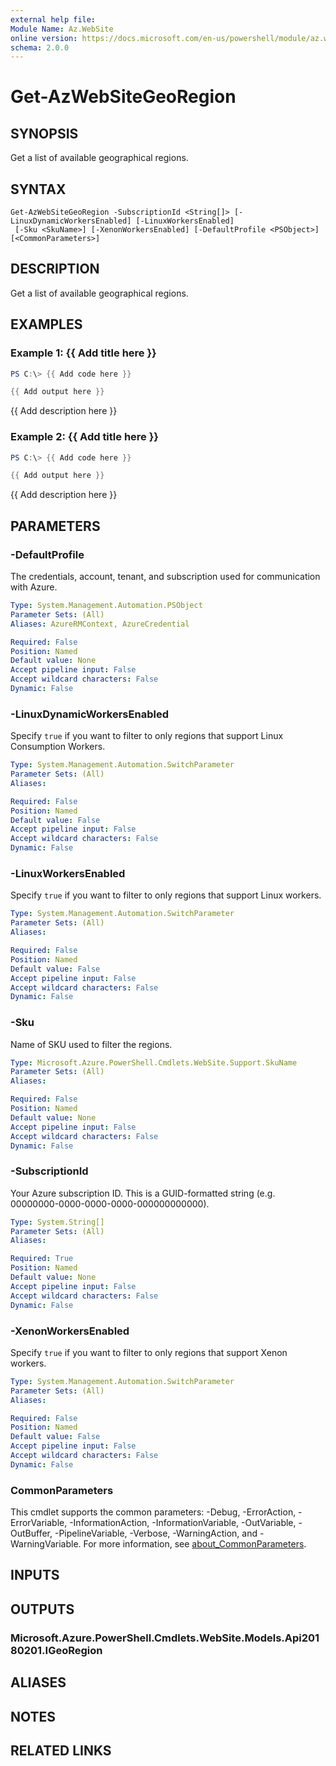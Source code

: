 ```yaml
---
external help file:
Module Name: Az.WebSite
online version: https://docs.microsoft.com/en-us/powershell/module/az.website/get-azwebsitegeoregion
schema: 2.0.0
---
```


# Get-AzWebSiteGeoRegion

## SYNOPSIS
Get a list of available geographical regions.

## SYNTAX

```
Get-AzWebSiteGeoRegion -SubscriptionId <String[]> [-LinuxDynamicWorkersEnabled] [-LinuxWorkersEnabled]
 [-Sku <SkuName>] [-XenonWorkersEnabled] [-DefaultProfile <PSObject>] [<CommonParameters>]
```

## DESCRIPTION
Get a list of available geographical regions.

## EXAMPLES

### Example 1: {{ Add title here }}
```powershell
PS C:\> {{ Add code here }}

{{ Add output here }}
```

{{ Add description here }}

### Example 2: {{ Add title here }}
```powershell
PS C:\> {{ Add code here }}

{{ Add output here }}
```

{{ Add description here }}

## PARAMETERS

### -DefaultProfile
The credentials, account, tenant, and subscription used for communication with Azure.

```yaml
Type: System.Management.Automation.PSObject
Parameter Sets: (All)
Aliases: AzureRMContext, AzureCredential

Required: False
Position: Named
Default value: None
Accept pipeline input: False
Accept wildcard characters: False
Dynamic: False
```

### -LinuxDynamicWorkersEnabled
Specify <code>true</code> if you want to filter to only regions that support Linux Consumption Workers.

```yaml
Type: System.Management.Automation.SwitchParameter
Parameter Sets: (All)
Aliases:

Required: False
Position: Named
Default value: False
Accept pipeline input: False
Accept wildcard characters: False
Dynamic: False
```

### -LinuxWorkersEnabled
Specify <code>true</code> if you want to filter to only regions that support Linux workers.

```yaml
Type: System.Management.Automation.SwitchParameter
Parameter Sets: (All)
Aliases:

Required: False
Position: Named
Default value: False
Accept pipeline input: False
Accept wildcard characters: False
Dynamic: False
```

### -Sku
Name of SKU used to filter the regions.

```yaml
Type: Microsoft.Azure.PowerShell.Cmdlets.WebSite.Support.SkuName
Parameter Sets: (All)
Aliases:

Required: False
Position: Named
Default value: None
Accept pipeline input: False
Accept wildcard characters: False
Dynamic: False
```

### -SubscriptionId
Your Azure subscription ID.
This is a GUID-formatted string (e.g.
00000000-0000-0000-0000-000000000000).

```yaml
Type: System.String[]
Parameter Sets: (All)
Aliases:

Required: True
Position: Named
Default value: None
Accept pipeline input: False
Accept wildcard characters: False
Dynamic: False
```

### -XenonWorkersEnabled
Specify <code>true</code> if you want to filter to only regions that support Xenon workers.

```yaml
Type: System.Management.Automation.SwitchParameter
Parameter Sets: (All)
Aliases:

Required: False
Position: Named
Default value: False
Accept pipeline input: False
Accept wildcard characters: False
Dynamic: False
```

### CommonParameters
This cmdlet supports the common parameters: -Debug, -ErrorAction, -ErrorVariable, -InformationAction, -InformationVariable, -OutVariable, -OutBuffer, -PipelineVariable, -Verbose, -WarningAction, and -WarningVariable. For more information, see [about_CommonParameters](http://go.microsoft.com/fwlink/?LinkID=113216).

## INPUTS

## OUTPUTS

### Microsoft.Azure.PowerShell.Cmdlets.WebSite.Models.Api20180201.IGeoRegion

## ALIASES

## NOTES

## RELATED LINKS

